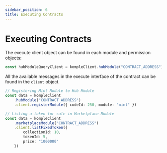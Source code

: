 ```yaml
---
sidebar_position: 6
title: Executing Contracts
---
```


# Executing Contracts

The execute client object can be found in each module and permission objects:

```typescript
const hubModuleQueryClient = kompleClient.hubModule("CONTRACT_ADDRESS").client
```

All the available messages in the execute interface of the contract can be found in the `client` object.

```typescript
// Registering Mint Module to Hub Module
const data = kompleClient
    .hubModule("CONTRACT_ADDRESS")
    .client.registerModule({ codeId: 250, module: "mint" })

// Listing a token for sale in Marketplace Module
const data = kompleClient
    .marketplaceModule("CONTRACT_ADDRESS")
    .client.listFixedToken({
        collectionId: 10,
        tokenId: 5,
        price: "1000000"
    })
```
